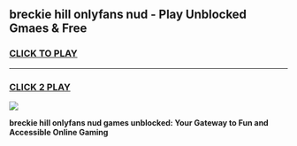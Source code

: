 
## breckie hill onlyfans nud - Play Unblocked Gmaes & Free
<h3>
<a href="https://premium.freeplayer.one?title=breckie_hill_onlyfans_nud&ref=20F">CLICK TO PLAY</a></h3>
<hr>

<h3>
<a href="https://premium.freeplayer.one?title=breckie_hill_onlyfans_nud&ref=20F">CLICK 2 PLAY</a>
  
</h3>

<a href="https://premium.freeplayer.one?title=breckie_hill_onlyfans_nud&ref=20F/"><img src="https://clearcache.store/games.png"></a>


**breckie hill onlyfans nud games unblocked: Your Gateway to Fun and Accessible Online Gaming**
